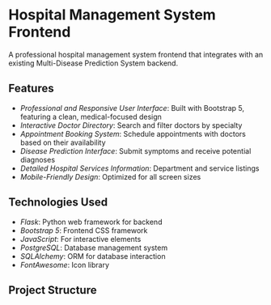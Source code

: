 # Hospital Management System Frontend

A professional hospital management system frontend that integrates with an existing Multi-Disease Prediction System backend.

## Features

- *Professional and Responsive User Interface*: Built with Bootstrap 5, featuring a clean, medical-focused design
- *Interactive Doctor Directory*: Search and filter doctors by specialty
- *Appointment Booking System*: Schedule appointments with doctors based on their availability
- *Disease Prediction Interface*: Submit symptoms and receive potential diagnoses
- *Detailed Hospital Services Information*: Department and service listings
- *Mobile-Friendly Design*: Optimized for all screen sizes

## Technologies Used

- *Flask*: Python web framework for backend
- *Bootstrap 5*: Frontend CSS framework
- *JavaScript*: For interactive elements
- *PostgreSQL*: Database management system
- *SQLAlchemy*: ORM for database interaction
- *FontAwesome*: Icon library

## Project Structure

